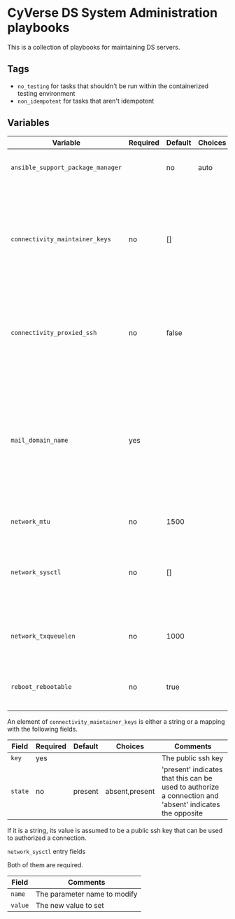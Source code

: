 # CyVerse DS System Administration playbooks

This is a collection of playbooks for maintaining DS servers.

## Tags

* `no_testing` for tasks that shouldn't be run within the containerized testing environment
* `non_idempotent` for tasks that aren't idempotent

## Variables

Variable                          | Required | Default | Choices | Comments
----------------------------------|----------|---------|---------|---------
`ansible_support_package_manager` |          | no      | auto    | The package manager to use
`connectivity_maintainer_keys`    | no       | []      |         | A list of public ssh keys allowed or disallowed to connect as the `ansible_user` on all of the managed hosts, __see below__
`connectivity_proxied_ssh`        | no       | false   |         | Whether or not the connection ansible uses to get to the managed node goes through a bastion host
`mail_domain_name`                | yes      |         |         | The public FQDN for the environment being configured. This is used for configuring services that require a public domain to work, like mail.
`network_mtu`                     | no       | 1500    |         | The MTU to set on the primary NIC
`network_sysctl`                  | no       | []      |         | a list of sysctl network parameters to set for the server being configured, __see below__
`network_txqueuelen`              | no       | 1000    |         | The transmission queue length to set on the primary NIC
`reboot_rebootable`               | no       | true    |         | Whether or not the server being configured is rebootable

An element of `connectivity_maintainer_keys` is either a string or a mapping with the following fields.

Field   | Required | Default | Choices        | Comments
--------|----------|---------|----------------|---------
`key`   | yes      |         |                | The public ssh key
`state` | no       | present | absent,present | 'present' indicates that this can be used to authorize a connection and 'absent' indicates the opposite

If it is a string, its value is assumed to be a public ssh key that can be used to authorized a connection.

`network_sysctl` entry fields

Both of them are required.

Field   | Comments
--------|---------
`name`  | The parameter name to modify
`value` | The new value to set
